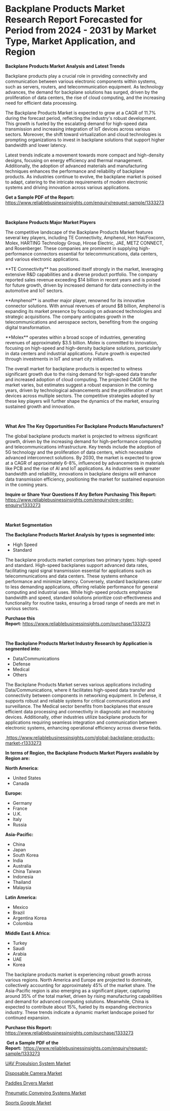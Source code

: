 <p><h1>Backplane Products Market Research Report Forecasted for Period from 2024 -  2031 by Market Type, Market Application, and Region</h1></p><p><strong>Backplane Products Market Analysis and Latest Trends</strong></p>
<p><p>Backplane products play a crucial role in providing connectivity and communication between various electronic components within systems, such as servers, routers, and telecommunication equipment. As technology advances, the demand for backplane solutions has surged, driven by the proliferation of data centers, the rise of cloud computing, and the increasing need for efficient data processing.</p><p>The Backplane Products Market is expected to grow at a CAGR of 11.7% during the forecast period, reflecting the industry's robust development. This growth is fueled by the escalating demand for high-speed data transmission and increasing integration of IoT devices across various sectors. Moreover, the shift toward virtualization and cloud technologies is prompting organizations to invest in backplane solutions that support higher bandwidth and lower latency.</p><p>Latest trends indicate a movement towards more compact and high-density designs, focusing on energy efficiency and thermal management. Additionally, the adoption of advanced materials and manufacturing techniques enhances the performance and reliability of backplane products. As industries continue to evolve, the backplane market is poised to adapt, catering to the intricate requirements of modern electronic systems and driving innovation across various applications.</p></p>
<p><strong>Get a Sample PDF of the Report:&nbsp;</strong> <a href="https://www.reliablebusinessinsights.com/enquiry/request-sample/1333273?utm_campaign=63&utm_medium=2&utm_source=Github&utm_content=ia&utm_term=18112024&utm_id=backplane-products">https://www.reliablebusinessinsights.com/enquiry/request-sample/1333273</a></p>
<p>&nbsp;</p>
<p><strong>Backplane Products Major Market Players</strong></p>
<p><p>The competitive landscape of the Backplane Products Market features several key players, including TE Connectivity, Amphenol, Hon Hai/Foxconn, Molex, HARTING Technology Group, Hirose Electric, JAE, METZ CONNECT, and Rosenberger. These companies are prominent in supplying high-performance connectors essential for telecommunications, data centers, and various electronic applications.</p><p>**TE Connectivity** has positioned itself strongly in the market, leveraging extensive R&D capabilities and a diverse product portfolio. The company reported sales revenue exceeding $14 billion in recent years and is poised for future growth, driven by increased demand for data connectivity in the automotive and IoT sectors.</p><p>**Amphenol** is another major player, renowned for its innovative connector solutions. With annual revenues of around $8 billion, Amphenol is expanding its market presence by focusing on advanced technologies and strategic acquisitions. The company anticipates growth in the telecommunications and aerospace sectors, benefiting from the ongoing digital transformation.</p><p>**Molex** operates within a broad scope of industries, generating revenues of approximately $3.5 billion. Molex is committed to innovation, focusing on high-speed and high-density backplane solutions, particularly in data centers and industrial applications. Future growth is expected through investments in IoT and smart city initiatives.</p><p>The overall market for backplane products is expected to witness significant growth due to the rising demand for high-speed data transfer and increased adoption of cloud computing. The projected CAGR for the market varies, but estimates suggest a robust expansion in the coming years, driven by technological advancements and the proliferation of smart devices across multiple sectors. The competitive strategies adopted by these key players will further shape the dynamics of the market, ensuring sustained growth and innovation.</p></p>
<p>&nbsp;</p>
<p><strong>What Are The Key Opportunities For Backplane Products Manufacturers?</strong></p>
<p><p>The global backplane products market is projected to witness significant growth, driven by the increasing demand for high-performance computing and telecommunications infrastructure. Key trends include the adoption of 5G technology and the proliferation of data centers, which necessitate advanced interconnect solutions. By 2030, the market is expected to grow at a CAGR of approximately 6-8%, influenced by advancements in materials like PCB and the rise of AI and IoT applications. As industries seek greater bandwidth and reliability, innovations in backplane designs will enhance data transmission efficiency, positioning the market for sustained expansion in the coming years.</p></p>
<p><strong>Inquire or Share Your Questions If Any Before Purchasing This Report:</strong> <a href="https://www.reliablebusinessinsights.com/enquiry/pre-order-enquiry/1333273?utm_campaign=63&utm_medium=2&utm_source=Github&utm_content=ia&utm_term=18112024&utm_id=backplane-products">https://www.reliablebusinessinsights.com/enquiry/pre-order-enquiry/1333273</a></p>
<p>&nbsp;</p>
<p><strong>Market Segmentation</strong></p>
<p><strong>The Backplane Products Market Analysis by types is segmented into:</strong></p>
<p><ul><li>High Speed</li><li>Standard</li></ul></p>
<p><p>The backplane products market comprises two primary types: high-speed and standard. High-speed backplanes support advanced data rates, facilitating rapid signal transmission essential for applications such as telecommunications and data centers. These systems enhance performance and minimize latency. Conversely, standard backplanes cater to less demanding applications, offering reliable performance for general computing and industrial uses. While high-speed products emphasize bandwidth and speed, standard solutions prioritize cost-effectiveness and functionality for routine tasks, ensuring a broad range of needs are met in various sectors.</p></p>
<p><strong>Purchase this Report:&nbsp;</strong><a href="https://www.reliablebusinessinsights.com/purchase/1333273?utm_campaign=63&utm_medium=2&utm_source=Github&utm_content=ia&utm_term=18112024&utm_id=backplane-products">https://www.reliablebusinessinsights.com/purchase/1333273</a></p>
<p>&nbsp;</p>
<p><strong>The Backplane Products Market Industry Research by Application is segmented into:</strong></p>
<p><ul><li>Data/Communications</li><li>Defense</li><li>Medical</li><li>Others</li></ul></p>
<p><p>The Backplane Products Market serves various applications including Data/Communications, where it facilitates high-speed data transfer and connectivity between components in networking equipment. In Defense, it supports robust and reliable systems for critical communications and surveillance. The Medical sector benefits from backplanes that ensure efficient data processing and connectivity in diagnostic and monitoring devices. Additionally, other industries utilize backplane products for applications requiring seamless integration and communication between electronic systems, enhancing operational efficiency across diverse fields.</p></p>
<p><a href="https://www.reliablebusinessinsights.com/global-backplane-products-market-r1333273?utm_campaign=63&utm_medium=2&utm_source=Github&utm_content=ia&utm_term=18112024&utm_id=backplane-products">&nbsp;https://www.reliablebusinessinsights.com/global-backplane-products-market-r1333273</a></p>
<p><strong>In terms of Region, the Backplane Products Market Players available by Region are:</strong></p>
<p>
    <p> <strong> North America: </strong>
        <ul>
            <li>United States</li>
            <li>Canada</li>
        </ul>
        </p> 
    <p> <strong> Europe: </strong>
        <ul>
            <li>Germany</li>
            <li>France</li>
            <li>U.K.</li>
            <li>Italy</li>
            <li>Russia</li>
        </ul>
        </p> 
    <p> <strong> Asia-Pacific: </strong>
        <ul>
            <li>China</li>
            <li>Japan</li>
            <li>South Korea</li>
            <li>India</li>
            <li>Australia</li>
            <li>China Taiwan</li>
            <li>Indonesia</li>
            <li>Thailand</li>
            <li>Malaysia</li>
        </ul>
        </p> 
    <p> <strong> Latin America: </strong>
        <ul>
            <li>Mexico</li>
            <li>Brazil</li>
            <li>Argentina Korea</li>
            <li>Colombia</li>
        </ul>
        </p> 
    <p> <strong> Middle East & Africa: </strong>
        <ul>
            <li>Turkey</li>
            <li>Saudi</li>
            <li>Arabia</li>
            <li>UAE</li>
            <li>Korea</li>
        </ul>
    </p>
    </p>
<p><p>The backplane products market is experiencing robust growth across various regions. North America and Europe are projected to dominate, collectively accounting for approximately 45% of the market share. The Asia-Pacific region is also emerging as a significant player, capturing around 35% of the total market, driven by rising manufacturing capabilities and demand for advanced computing solutions. Meanwhile, China is expected to contribute about 15%, fueled by its expanding electronics industry. These trends indicate a dynamic market landscape poised for continued expansion.</p></p>
<p><strong>Purchase this Report: </strong><a href="https://www.reliablebusinessinsights.com/purchase/1333273?utm_campaign=63&utm_medium=2&utm_source=Github&utm_content=ia&utm_term=18112024&utm_id=backplane-products">https://www.reliablebusinessinsights.com/purchase/1333273</a></p>
<p>&nbsp;<strong>Get a Sample PDF of the Report:&nbsp;&nbsp;</strong><a href="https://www.reliablebusinessinsights.com/enquiry/request-sample/1333273?utm_campaign=63&utm_medium=2&utm_source=Github&utm_content=ia&utm_term=18112024&utm_id=backplane-products">https://www.reliablebusinessinsights.com/enquiry/request-sample/1333273</a></p>
<p><strong></strong></p>
<p><p><a href="https://issuu.com/reportprime-2/docs/uav-propulsion-system-market-size-2_c61529d5ec116b?utm_campaign=63&utm_medium=2&utm_source=Github&utm_content=ia&utm_term=18112024&utm_id=backplane-products">UAV Propulsion System Market</a></p><p><a href="https://www.linkedin.com/pulse/disposable-camera-market-trends-strategic-insights-2024-2031-cb2we?utm_campaign=63&utm_medium=2&utm_source=Github&utm_content=ia&utm_term=18112024&utm_id=backplane-products">Disposable Camera Market</a></p><p><a href="https://github.com/JubayerMia832/Market-Research-Report-List-1/blob/main/paddles-dryers-market.md?utm_campaign=63&utm_medium=2&utm_source=Github&utm_content=ia&utm_term=18112024&utm_id=backplane-products">Paddles Dryers Market</a></p><p><a href="https://issuu.com/reportprime-2/docs/pneumatic-conveying-systems-market-_57c4b38b2ab906?utm_campaign=63&utm_medium=2&utm_source=Github&utm_content=ia&utm_term=18112024&utm_id=backplane-products">Pneumatic Conveying Systems Market</a></p><p><a href="https://www.linkedin.com/pulse/global-sports-goggle-market-analysis-trends-forecasts-growth-gfnre?utm_campaign=63&utm_medium=2&utm_source=Github&utm_content=ia&utm_term=18112024&utm_id=backplane-products">Sports Goggle Market</a></p></p>